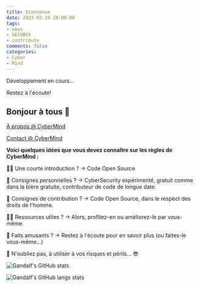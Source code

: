 ```yaml
---
title: bienvenue
date: 2022-02-19 20:00:00
tags: 
- news
- SECUBOX
- contribute
comments: false
categories: 
- Cyber
- Mind
---
```


Développement en cours…

Restez à l'écoute!

## Bonjour à tous 👋

[À propos @ CyberMind](https://CyberMind.FR/fr/about/)

[Contact @ CyberMind](https://CyberMind.FR/fr/contact/)

**Voici quelques idées que vous devez connaître sur les règles de CyberMind :**

🙋‍♀️ Une courte introduction ?
-> Code Open Source
<!-- more -->

🌈 Consignes personnelles ?
-> CyberSecurity expérimenté, gratuit comme dans la bière gratuite, contributeur de code de longue date.

🌈 Consignes de contribution ?
-> Code Open Source, dans le respect des droits de l'homme.

👩‍💻 Ressources utiles ?
-> Alors, profitez-en ou améliorez-le par vous-même.

🍿 Faits amusants ?
-> Restez à l'écoute pour en savoir plus (ou faites-le vous-même…)

🧙 N'oubliez pas, à utiliser à vos risques et périls… 😎

![Gandalf's GitHub stats](https://github-readme-stats.vercel.app/api?username=erdoukki&count_private=true&show_icons=true&theme=gotham)

![Gandalf's GitHub langs stats](https://github-readme-stats.vercel.app/api/top-langs?username=erdoukki&count_private=true&show_icons=true&theme=gotham)